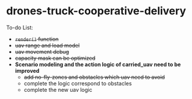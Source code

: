 # drones-truck-cooperative-delivery

To-do List: 
- ~~`render()` function~~
- ~~uav range and load model~~
- ~~uav movement debug~~
- ~~capacity mask can be optimized~~
- **Scenario modeling and the action logic of carried_uav need to be improved**
  - ~~add no-fly-zones and obstacles which uav need to avoid~~
  - complete the logic correspond to obstacles
  - complete the new uav logic
